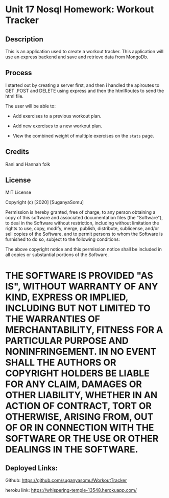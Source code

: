 # Unit 17 Nosql Homework: Workout Tracker

## Description
This is an application used to create a workout tracker. This application will use an express backend and save and retrieve  data from MongoDb.

## Process
I started out by creating a server first, and then i handled  the apiroutes to GET ,POST and DELETE using express and then the htmlRoutes to send the html file. 

The user will be able to:

  * Add exercises to a previous workout plan.

  * Add new exercises to a new workout plan.

  * View the combined weight of multiple exercises on the `stats` page.

## Credits

Rani and Hannah folk  

## License

MIT License

Copyright (c) [2020] [SuganyaSomu]

Permission is hereby granted, free of charge, to any person obtaining a copy
of this software and associated documentation files (the "Software"), to deal
in the Software without restriction, including without limitation the rights
to use, copy, modify, merge, publish, distribute, sublicense, and/or sell
copies of the Software, and to permit persons to whom the Software is
furnished to do so, subject to the following conditions:

The above copyright notice and this permission notice shall be included in all
copies or substantial portions of the Software.

THE SOFTWARE IS PROVIDED "AS IS", WITHOUT WARRANTY OF ANY KIND, EXPRESS OR
IMPLIED, INCLUDING BUT NOT LIMITED TO THE WARRANTIES OF MERCHANTABILITY,
FITNESS FOR A PARTICULAR PURPOSE AND NONINFRINGEMENT. IN NO EVENT SHALL THE
AUTHORS OR COPYRIGHT HOLDERS BE LIABLE FOR ANY CLAIM, DAMAGES OR OTHER
LIABILITY, WHETHER IN AN ACTION OF CONTRACT, TORT OR OTHERWISE, ARISING FROM,
OUT OF OR IN CONNECTION WITH THE SOFTWARE OR THE USE OR OTHER DEALINGS IN THE
SOFTWARE.
=======

## Deployed Links:
Github:  https://github.com/suganyasomu/WorkoutTracker

heroku link: https://whispering-temple-13548.herokuapp.com/
